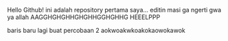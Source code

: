 Hello Github! ini adalah repository pertama saya...
editin masi ga ngerti gwa ya allah
AAGGHGHGHHGHGHHGGHGHHG HEEELPPP

baris baru lagi buat percobaan 2
aokwoakwkoakokaowokawok

